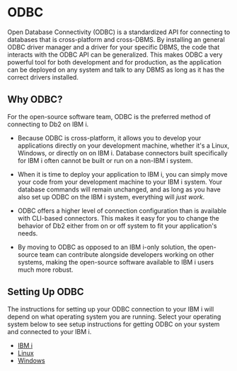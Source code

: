 # ODBC

Open Database Connectivity (ODBC) is a standardized API for connecting to databases that is cross-platform and cross-DBMS. By installing an general ODBC driver manager and a driver for your specific DBMS, the code that interacts with the ODBC API can be generalized. This makes ODBC a very powerful tool for both development and for production, as the application can be deployed on any system and talk to any DBMS as long as it has the correct drivers installed.

## Why ODBC?

For the open-source software team, ODBC is the preferred method of connecting to Db2 on IBM i.

* Because ODBC is cross-platform, it allows you to develop your applications directly on your development machine, whether it's a Linux, Windows, or directly on on IBM i. Database connectors built specifically for IBM i often cannot be built or run on a non-IBM i system.

* When it is time to deploy your application to IBM i, you can simply move your code from your development machine to your IBM i system. Your database commands will remain unchanged, and as long as you have also set up ODBC on the IBM i system, everything will _just work_.

* ODBC offers a higher level of connection configuration than is available with CLI-based connectors. This makes it easy for you to change the behavior of Db2 either from on or off system to fit your application's needs.

* By moving to ODBC as opposed to an IBM i-only solution, the open-source team can contribute alongside developers working on other systems, making the open-source software available to IBM i users much more robust.

## Setting Up ODBC

The instructions for setting up your ODBC connection to your IBM i will depend on what operating system you are running. Select your operating system below to see setup instructions for getting ODBC on your system and connected to your IBM i.

* [IBM i](./ibmi.md)
* [Linux](./linux.md)
* [Windows](./windows.md)